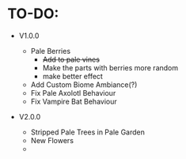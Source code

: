 TO-DO:
=

- V1.0.0
  - Pale Berries
    - ~~Add to pale vines~~
    - Make the parts with berries more random
    - make better effect
  - Add Custom Biome Ambiance(?)
  - Fix Pale Axolotl Behaviour
  - Fix Vampire Bat Behaviour 


- V2.0.0
  - Stripped Pale Trees in Pale Garden
  - New Flowers
  - 
